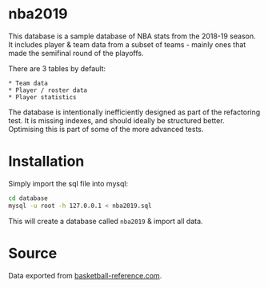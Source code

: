 # nba2019

This database is a sample database of NBA stats from the 2018-19 season. It includes player & team data from a subset of teams - mainly ones that made the semifinal round of the playoffs.

There are 3 tables by default:

	* Team data
	* Player / roster data
	* Player statistics

The database is intentionally inefficiently designed as part of the refactoring test. It is missing indexes, and should ideally be structured better. Optimising this is part of some of the more advanced tests.

# Installation

Simply import the sql file into mysql:

```bash
cd database
mysql -u root -h 127.0.0.1 < nba2019.sql
```

This will create a database called `nba2019` & import all data.

# Source
Data exported from [basketball-reference.com](https://www.basketball-reference.com/).